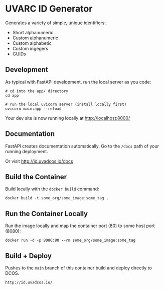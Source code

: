 # UVARC ID Generator

Generates a variety of simple, unique identifiers:

- Short alphanumeric
- Custom alphanumeric
- Custom alphabetic
- Custom ingegers
- GUIDs


## Development

As typical with FastAPI development, run the local server as you code:
```
# cd into the app/ directory
cd app

# run the local uvicorn server (install locally first)
uvicorn main:app --reload
```

Your dev site is now running locally at [http://localhost:8000/](http://localhost:8000/)


## Documentation

FastAPI creates documentation automatically. Go to the `/docs` path of your running deployment.

Or visit http://id.uvadcos.io/docs


## Build the Container

Build locally with the `docker build` command:
```
docker build -t some_org/some_image:some_tag .
```

## Run the Container Locally

Run the image locally and map the container port (80) to some host port (8080):
```
docker run -d -p 8080:80 --rm some_org/some_image:some_tag
```

## Build + Deploy

Pushes to the `main` branch of this container build and deploy directly to DCOS.

    http://id.uvadcos.io/
